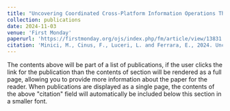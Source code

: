 ```yaml
---
title: "Uncovering Coordinated Cross-Platform Information Operations Threatening the Integrity of the 2024 US Presidential Election Online Discussion"
collection: publications
date: 2024-11-03
venue: 'First Monday'
paperurl: 'https://firstmonday.org/ojs/index.php/fm/article/view/13831'
citation: 'Minici, M., Cinus, F., Luceri, L. and Ferrara, E., 2024. Uncovering coordinated cross-platform information operations: Threatening the integrity of the 2024 US presidential election. First Monday.'
---
```


The contents above will be part of a list of publications, if the user clicks the link for the publication than the contents of section will be rendered as a full page, allowing you to provide more information about the paper for the reader. When publications are displayed as a single page, the contents of the above "citation" field will automatically be included below this section in a smaller font.
